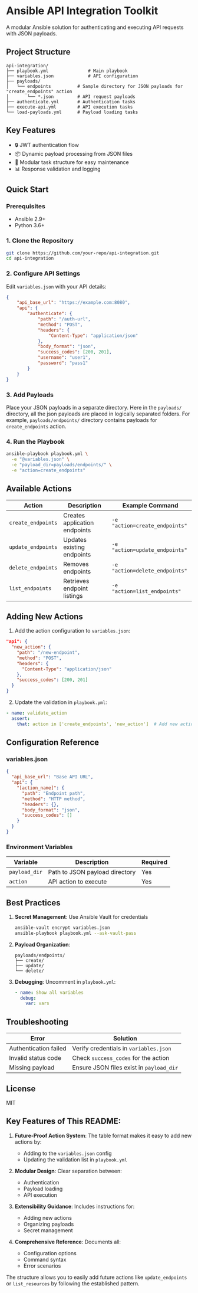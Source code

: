 # Ansible API Integration Toolkit

A modular Ansible solution for authenticating and executing API requests with JSON payloads.

## Project Structure

```text
api-integration/
├── playbook.yml               # Main playbook
├── variables.json             # API configuration
├── payloads/                 
│   └── endpoints          # Sample directory for JSON payloads for "create_endpoints" action
│       └── *.json         # API request payloads
├── authenticate.yml       # Authentication tasks
├── execute-api.yml        # API execution tasks
└── load-payloads.yml      # Payload loading tasks
```

## Key Features

- 🔒 JWT authentication flow
- 📦 Dynamic payload processing from JSON files
- 🔄 Modular task structure for easy maintenance
- 📊 Response validation and logging

## Quick Start

### Prerequisites
- Ansible 2.9+
- Python 3.6+

### 1. Clone the Repository
```bash
git clone https://github.com/your-repo/api-integration.git
cd api-integration
```

### 2. Configure API Settings
Edit `variables.json` with your API details:
```json
{
    "api_base_url": "https://example.com:8080",
    "api": {
        "authenticate": {
            "path": "/auth-url",
            "method": "POST",
            "headers": {
                "Content-Type": "application/json"
            },
            "body_format": "json",
            "success_codes": [200, 201],
            "username": "user1",
            "password": "pass1"
        }
    }
}
```

### 3. Add Payloads
Place your JSON payloads in a separate directory. Here in the `payloads/` directory, all the json payloads are placed in logically separated folders. For example, `payloads/endpoints/` directory contains payloads for `create_endpoints` action.

### 4. Run the Playbook
```bash
ansible-playbook playbook.yml \
  -e "@variables.json" \
  -e "payload_dir=payloads/endpoints/" \
  -e "action=create_endpoints"
```

## Available Actions

| Action            | Description                          | Example Command                     |
|-------------------|--------------------------------------|-------------------------------------|
| `create_endpoints` | Creates application endpoints       | `-e "action=create_endpoints"`      |
| `update_endpoints` | Updates existing endpoints          | `-e "action=update_endpoints"`      |
| `delete_endpoints` | Removes endpoints                   | `-e "action=delete_endpoints"`      |
| `list_endpoints`   | Retrieves endpoint listings         | `-e "action=list_endpoints"`        |

## Adding New Actions

1. Add the action configuration to `variables.json`:
```json
"api": {
  "new_action": {
    "path": "/new-endpoint",
    "method": "POST",
    "headers": {
      "Content-Type": "application/json"
    },
    "success_codes": [200, 201]
  }
}
```

2. Update the validation in `playbook.yml`:
```yaml
- name: validate_action
  assert:
    that: action in ['create_endpoints', 'new_action']  # Add new action here
```

## Configuration Reference

### variables.json
```json
{
  "api_base_url": "Base API URL",
  "api": {
    "[action_name]": {
      "path": "Endpoint path",
      "method": "HTTP method",
      "headers": {},
      "body_format": "json",
      "success_codes": []
    }
  }
}
```

### Environment Variables
| Variable         | Description                     | Required |
|------------------|---------------------------------|----------|
| `payload_dir`    | Path to JSON payload directory  | Yes      |
| `action`         | API action to execute           | Yes      |

## Best Practices

1. **Secret Management**: Use Ansible Vault for credentials
   ```bash
   ansible-vault encrypt variables.json
   ansible-playbook playbook.yml --ask-vault-pass
   ```

2. **Payload Organization**:
   ```
   payloads/endpoints/
   ├── create/
   ├── update/
   └── delete/
   ```

3. **Debugging**: Uncomment in `playbook.yml`:
   ```yaml
   - name: Show all variables
     debug:
       var: vars
   ```

## Troubleshooting

| Error | Solution |
|-------|----------|
| Authentication failed | Verify credentials in `variables.json` |
| Invalid status code | Check `success_codes` for the action |
| Missing payload | Ensure JSON files exist in `payload_dir` |

## License
MIT

## Key Features of This README:

1. **Future-Proof Action System**: The table format makes it easy to add new actions by:
   - Adding to the `variables.json` config
   - Updating the validation list in `playbook.yml`

2. **Modular Design**: Clear separation between:
   - Authentication
   - Payload loading
   - API execution

3. **Extensibility Guidance**: Includes instructions for:
   - Adding new actions
   - Organizing payloads
   - Secret management

4. **Comprehensive Reference**: Documents all:
   - Configuration options
   - Command syntax
   - Error scenarios

The structure allows you to easily add future actions like `update_endpoints` or `list_resources` by following the established pattern.
